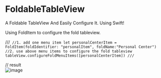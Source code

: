 # FoldableTableView
A Foldable TableView And Easily Configure It. Using Swift!

Using FoldItem to configure the fold tableview.

///```
//1. add one menu item
let personalCenterItem = FoldItem(foldIdentifier: "personalItem", foldName:"Personal Center")
//2. use above menu items to configure the fold tableview 
tableView.configureFoldMenuItems([personalCenterItem])
///```

// result 
<br>
 ![image]("https://github.com/liuwin7/FoldableTableView/tree/master/FoldableTableView/AnimationView.gif")
